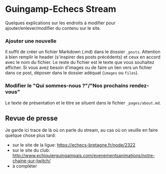 # Guingamp-Echecs Stream

Quelques explications sur les endroits à modifier pour ajouter/enlever/modifier du contenu sur le site.

### Ajouter une nouvelle

Il suffit de créer un fichier Markdown (.md) dans le dossier `_posts`.
Attention à bien remplir le header (s'inspirer des posts précédents) et ceux en accord avec le nom du fichier.
Le reste du fichier est le texte que vous souhaitez afficher.
Si vous avez besoin d'images ou de faire un lien vers un fichier dans ce post, déposer dans le dossier adéquat (`images` ou `files`).

### Modifier le "Qui sommes-nous ?"/"Nos prochains rendez-vous"

Le texte de présentation et le titre se situent dans le fichier `_pages/about.md`.

## Revue de presse

Je garde ici trace de là où on parle du stream, au cas où on veuille en faire quelque chose plus tard:
- sur le site de la ligue: https://echecs-bretagne.fr/node/2322
- sur le site du club: http://www.echiquierguingampais.com/evenementsanimations/notre-chaine-sur-twitch/
- à compléter
